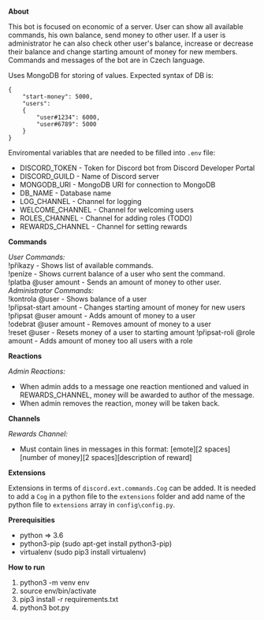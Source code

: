 **About**

This bot is focused on economic of a server. User can show all available commands, his own balance, send money to other user. If a user is administrator he can also check other user's balance, increase or decrease their balance and change starting amount of money for new members. Commands and messages of the bot are in Czech language.

Uses MongoDB for storing of values. Expected syntax of DB is:
```
{
    "start-money": 5000,
    "users": 
    {
        "user#1234": 6000,
        "user#6789": 5000
    }
}
```

Enviromental variables that are needed to be filled into `.env` file:
* DISCORD_TOKEN - Token for Discord bot from Discord Developer Portal
* DISCORD_GUILD - Name of Discord server
* MONGODB_URI - MongoDB URI for connection to MongoDB
* DB_NAME - Database name
* LOG_CHANNEL - Channel for logging
* WELCOME_CHANNEL - Channel for welcoming users
* ROLES_CHANNEL - Channel for adding roles (TODO)
* REWARDS_CHANNEL - Channel for setting rewards

**Commands**

*User Commands:*  
!příkazy - Shows list of available commands.  
!peníze - Shows current balance of a user who sent the command.  
!platba @user amount - Sends an amount of money to other user.  
*Administrator Commands:*  
!kontrola @user - Shows balance of a user  
!připsat-start amount - Changes starting amount of money for new users  
!připsat @user amount - Adds amount of money to a user  
!odebrat @user amount - Removes amount of money to a user  
!reset @user - Resets money of a user to starting amount
!připsat-roli @role amount - Adds amount of money too all users with a role

**Reactions**

*Admin Reactions:*
* When admin adds to a message one reaction mentioned and valued in REWARDS_CHANNEL, money will be awarded to author of the message.
* When admin removes the reaction, money will be taken back.

**Channels**

*Rewards Channel:*
* Must contain lines in messages in this format: \[emote\]\[2 spaces\]\[number of money\]\[2 spaces\]\[description of reward\]

**Extensions**

Extensions in terms of `discord.ext.commands.Cog` can be added. It is needed to add a `Cog` in a python file to the `extensions` folder and add name of the python file to `extensions` array in `config\config.py`.

**Prerequisities**

* python => 3.6
* python3-pip (sudo apt-get install python3-pip)
* virtualenv (sudo pip3 install virtualenv)

**How to run**

1. python3 -m venv env
2. source env/bin/activate
3. pip3 install -r requirements.txt
4. python3 bot.py